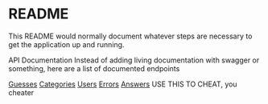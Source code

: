 # README

This README would normally document whatever steps are necessary to get the
application up and running.


API Documentation
Instead of adding living documentation with swagger or something, here are a
list of documented endpoints

[Guesses](https://hackmd.io/@3EsXNN0gSKqG4L5xr7fj1A/B12c_599v)
[Categories](https://hackmd.io/@3EsXNN0gSKqG4L5xr7fj1A/HkyZ695qP)
[Users](https://hackmd.io/@3EsXNN0gSKqG4L5xr7fj1A/r1bRa995w)
[Errors](https://hackmd.io/@3EsXNN0gSKqG4L5xr7fj1A/HkTuJj99D)
[Answers](https://hackmd.io/@3EsXNN0gSKqG4L5xr7fj1A/B1FSSc5qv) USE THIS TO CHEAT, you cheater
